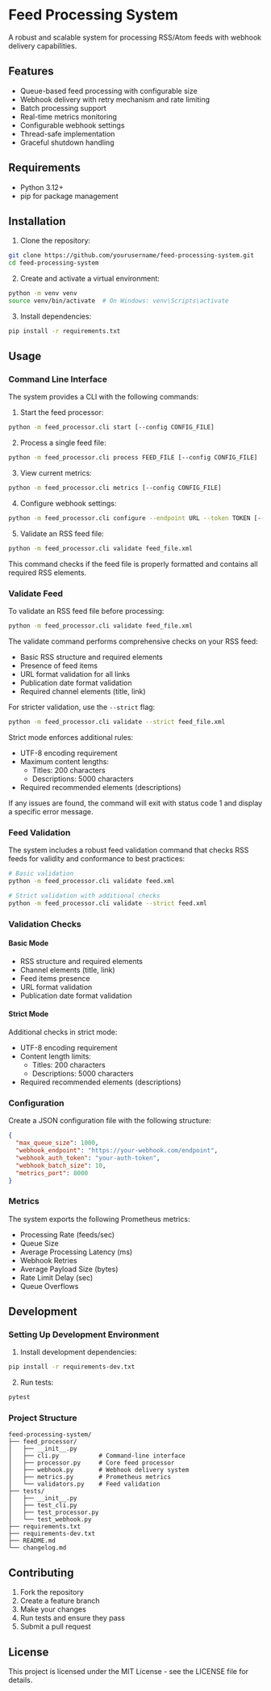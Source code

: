 # Feed Processing System

A robust and scalable system for processing RSS/Atom feeds with webhook delivery capabilities.

## Features

- Queue-based feed processing with configurable size
- Webhook delivery with retry mechanism and rate limiting
- Batch processing support
- Real-time metrics monitoring
- Configurable webhook settings
- Thread-safe implementation
- Graceful shutdown handling

## Requirements

- Python 3.12+
- pip for package management

## Installation

1. Clone the repository:
```bash
git clone https://github.com/yourusername/feed-processing-system.git
cd feed-processing-system
```

2. Create and activate a virtual environment:
```bash
python -m venv venv
source venv/bin/activate  # On Windows: venv\Scripts\activate
```

3. Install dependencies:
```bash
pip install -r requirements.txt
```

## Usage

### Command Line Interface

The system provides a CLI with the following commands:

1. Start the feed processor:
```bash
python -m feed_processor.cli start [--config CONFIG_FILE]
```

2. Process a single feed file:
```bash
python -m feed_processor.cli process FEED_FILE [--config CONFIG_FILE]
```

3. View current metrics:
```bash
python -m feed_processor.cli metrics [--config CONFIG_FILE]
```

4. Configure webhook settings:
```bash
python -m feed_processor.cli configure --endpoint URL --token TOKEN [--batch-size SIZE] [--output CONFIG_FILE]
```

5. Validate an RSS feed file:
```bash
python -m feed_processor.cli validate feed_file.xml
```
This command checks if the feed file is properly formatted and contains all required RSS elements.

### Validate Feed
To validate an RSS feed file before processing:
```bash
python -m feed_processor.cli validate feed_file.xml
```

The validate command performs comprehensive checks on your RSS feed:
- Basic RSS structure and required elements
- Presence of feed items
- URL format validation for all links
- Publication date format validation
- Required channel elements (title, link)

For stricter validation, use the `--strict` flag:
```bash
python -m feed_processor.cli validate --strict feed_file.xml
```

Strict mode enforces additional rules:
- UTF-8 encoding requirement
- Maximum content lengths:
  - Titles: 200 characters
  - Descriptions: 5000 characters
- Required recommended elements (descriptions)

If any issues are found, the command will exit with status code 1 and display a specific error message.

### Feed Validation

The system includes a robust feed validation command that checks RSS feeds for validity and conformance to best practices:

```bash
# Basic validation
python -m feed_processor.cli validate feed.xml

# Strict validation with additional checks
python -m feed_processor.cli validate --strict feed.xml
```

### Validation Checks

#### Basic Mode
- RSS structure and required elements
- Channel elements (title, link)
- Feed items presence
- URL format validation
- Publication date format validation

#### Strict Mode
Additional checks in strict mode:
- UTF-8 encoding requirement
- Content length limits:
  - Titles: 200 characters
  - Descriptions: 5000 characters
- Required recommended elements (descriptions)

### Configuration

Create a JSON configuration file with the following structure:

```json
{
  "max_queue_size": 1000,
  "webhook_endpoint": "https://your-webhook.com/endpoint",
  "webhook_auth_token": "your-auth-token",
  "webhook_batch_size": 10,
  "metrics_port": 8000
}
```

### Metrics

The system exports the following Prometheus metrics:

- Processing Rate (feeds/sec)
- Queue Size
- Average Processing Latency (ms)
- Webhook Retries
- Average Payload Size (bytes)
- Rate Limit Delay (sec)
- Queue Overflows

## Development

### Setting Up Development Environment

1. Install development dependencies:
```bash
pip install -r requirements-dev.txt
```

2. Run tests:
```bash
pytest
```

### Project Structure

```
feed-processing-system/
├── feed_processor/
│   ├── __init__.py
│   ├── cli.py           # Command-line interface
│   ├── processor.py     # Core feed processor
│   ├── webhook.py       # Webhook delivery system
│   ├── metrics.py       # Prometheus metrics
│   └── validators.py    # Feed validation
├── tests/
│   ├── __init__.py
│   ├── test_cli.py
│   ├── test_processor.py
│   └── test_webhook.py
├── requirements.txt
├── requirements-dev.txt
├── README.md
└── changelog.md
```

## Contributing

1. Fork the repository
2. Create a feature branch
3. Make your changes
4. Run tests and ensure they pass
5. Submit a pull request

## License

This project is licensed under the MIT License - see the LICENSE file for details.
